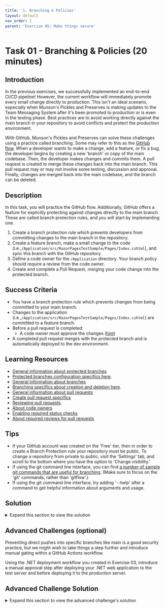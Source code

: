 ```yaml
---
title: '1. Branching & Policies'
layout: default
nav_order: 1
parent: 'Exercise 05: Make things secure'
---
```


# Task 01 - Branching & Policies (20 minutes)

## Introduction

In the previous exercises, we successfully implemented an end-to-end CI/CD pipeline! However, the current workflow will immediately promote every small change directly to production. This isn't an ideal scenario, especially when Munson's Pickles and Preserves is making updates to the Team Messaging System after it's been promoted to production or is even in the testing phase. Best practices are to avoid working directly against the main branch in your repository to avoid conflicts and protect the production environment.

With GitHub, Munson's Pickles and Preserves can solve these challenges using a practice called branching. Some may refer to this as the [GitHub flow](https://guides.github.com/introduction/flow/). When a developer wants to make a change, add a feature, or fix a bug, the developer begins by creating a new 'branch' or copy of the main codebase. Then, the developer makes changes and commits them. A pull request is created to merge these changes back into the main branch. This pull request may or may not involve some testing, discussion and approval. Finally, changes are merged back into the main codebase, and the branch can be deleted.

## Description

In this task, you will practice the GitHub flow. Additionally, GitHub offers a feature for explicitly protecting against changes directly to the main branch. These are called branch protection rules, and you will start by implementing one.

1. Create a branch protection rule which prevents developers from committing changes to the main branch in the repository.
2. Create a feature branch, make a small change to the code (i.e.,`/Application/src/RazorPagesTestSample/Pages/Index.cshtml`), and sync this branch with the GitHub repository.
3. Define a code owner for the `/Application` directory. Your branch policy should require a review from the code owner.
4. Create and complete a Pull Request, merging your code change into the protected branch.

## Success Criteria

- You have a branch protection rule which prevents changes from being committed to your main branch.
- Changes to the application (i.e.,`/Application/src/RazorPagesTestSample/Pages/Index.cshtml`) are committed to a feature branch.
- Before a pull request is completed:
  - A code owner must approve the changes ([hint](https://docs.github.com/en/free-pro-team@latest/github/creating-cloning-and-archiving-repositories/about-code-owners))
- A completed pull request merges with the protected branch and is automatically deployed to the dev environment.

## Learning Resources

- [General information about protected branches](https://docs.github.com/en/github/administering-a-repository/about-protected-branches)
- [Protected branches configuration specifics here](https://docs.github.com/en/github/administering-a-repository/configuring-protected-branches).
- [General information about branches](https://docs.github.com/en/github/collaborating-with-issues-and-pull-requests/about-branches)
- [Branching specifics about creation and deletion here](https://docs.github.com/en/github/collaborating-with-issues-and-pull-requests/creating-and-deleting-branches-within-your-repository).
- [General information about pull requests](https://docs.github.com/en/github/collaborating-with-issues-and-pull-requests/about-pull-requests)
- [Create pull request specifics](https://docs.github.com/en/github/collaborating-with-issues-and-pull-requests/creating-a-pull-request)
- [Reviewing pull requests](https://docs.github.com/en/github/collaborating-with-issues-and-pull-requests/reviewing-changes-in-pull-requests).
- [About code owners](https://docs.github.com/en/free-pro-team@latest/github/creating-cloning-and-archiving-repositories/about-code-owners)
- [Enabling required status checks](https://docs.github.com/en/free-pro-team@latest/github/administering-a-repository/enabling-required-status-checks)
- [About required reviews for pull requests](https://docs.github.com/en/free-pro-team@latest/github/administering-a-repository/about-required-reviews-for-pull-requests)

## Tips

- If your GitHub account was created on the 'Free' tier, then in order to create a Branch Protection rule your repository must be public. To change a repository from private to public, visit the 'Settings' tab, and scroll to the bottom where you have the option to 'Change visibility.'
- If using the git command line interface, you can find [a number of sample git commands that are useful for branching](https://gist.github.com/JamesMGreene/cdd0ac49f90c987e45ac). (Make sure to focus on the 'git' commands, rather than 'gitflow'.)
- If using the git command line interface, try adding '--help' after a command to get helpful information about arguments and usage.

## Solution

<details markdown="block">
<summary>Expand this section to view the solution</summary>

1. Go to **Settings**, **Branches**, and select **Add branch protection rule**

   ![Setup a security policy](../../Media/AddBranchProtectionRule.png)

2. For the "Branch name pattern" use `main`. If you wanted this to apply to a certain name format you could also use a regex pattern.
3. Ensure that **Require a pull request before merging** is checked
    - Keep **Require approvals** checked and set the number of approvals to 1
    - Select **Require review from Code Owners**

    ![Configure the branch protection rule](../../Media/BranchProtectionRule.png)

4. Add the `CODEOWNERS` file to specify the code owners for the repo and applications.

    ![Add the code owners file](../../Media/CodeOwnersFile.png)

5. Testing the branch protection rules is hard if it is your personal repo and you are the Owner, as Owners can bypass branch protection rules. One way to verify the rule is properly in place it to edit the file in your browser and then commit the change and select the main branch. If the rule is in place, you'll get a warning about bypassing the rules and committing the change.

    ![Committing Directly to main](../../Media/CommitToMain.png)

6. If you choose **Create a new branch**, the warning will be removed and you can propose the change.

    ![Creating a new branch](../../Media/NewBranch.png)

7. Once you've proposed the change in a new branch, you can create a pull request to merge the branch into main. If this is a repository you own, a review is not mandatory because you are able to approve your own commit. To test this, set the approver to the GitHub account of another learner on your team so you test this out.

    ![Create the pull request](../../Media/CreatePullRequest.png)

    The screenshot below shows what happens if you are your own approver. You'll see there is nothing in the **Reviewers** section.

    ![Create the pull request](../../Media/CreatePullRequest2.png)

    This screen demonstrate what happens when you set the code owner to another GitHub account: that person will automatically show up in the **Reviewers** section. There are three indicators next to the user:
     - Crescent Moon: *username* will be requested when the pull request is marked ready for review
     - Shield: *username* is a code owner
     - Dot: Awaiting requested review from *username*

    ![Pull Request Reviewer](../../Media/CreatePullRequestReview.png)

8. When you try to create the pull request, you will see an error indicating that a code owner review is required. As an administrator of the repository, you can bypass the owner review branch protection, but this is a permission only granted to the administrators.

    ![Pull request pending the code owner review](../../Media/PullRequestPendingReview.png)

9. Once the pull request has been merged and closed, you can delete the branch.

    ![Delete the merged branch](../../Media/DeleteMergedBranch.png)

</details>

## Advanced Challenges (optional)

Preventing direct pushes into specific branches like main is a good security practice, but we might wish to take things a step further and introduce manual gating within a GitHub Actions workflow.

Using the .NET deployment workflow you created in Exercise 03, introduce a manual approval step after deploying your .NET web application to the test server and before deploying it to the production server.

## Advanced Challenge Solution

<details markdown="block">
<summary>Expand this section to view the advanced challenge's solution</summary>

In order to require manual approval of a GitHub Actions workflow job, perform the following steps:

1. Navigate to the **Settings** menu. In the **Code and automation** menu, select **Environments**. If you do not already see an environment named "prod," select **New environment** to create a new environment.

    ![Add a new environment](../../Media/0501_NewEnvironment.png)

2. If you need to create a new environment, name it "prod" and select **Configure environment**. If you already have a "prod" environment, select the link.

    ![Configure environment](../../Media/0501_ConfigureEnvironment.png)

3. Select the **Required reviewers** box and add one or more learners as required reviewers. You may also add team names to the required reviewers list. Then select **Save protection rules** to apply this change.

    ![Save protection rules](../../Media/0501_SaveProtectionRules.png)

4. Open your .NET deployment YAML file and make sure that you have specified the environment named "prod" in the GitHub Actions workflow job that deploys to production. For example, here is the relevant section from [dotnet-deploy-3.yml](https://github.com/microsoft/TechExcel-Implementing-DevOps-practices-to-accelerate-developer-productivity/blob/main/Solution/Exercise-03/Task-4/dotnet-deploy-3.yml) with the environment included.

    ```yaml
    deploy-to-prod:
  
    runs-on: ubuntu-latest
    needs: deploy-to-test
    environment:
      name: prod
      url: https://{your_prefix}-prod.azurewebsites.net/
    
    steps:
    - uses: actions/checkout@v3
    
    - name: 'Login via Azure CLI'
      uses: azure/login@v1
      with:
        creds: ${{ secrets.AZURE_CREDENTIALS }}

    - uses: azure/webapps-deploy@v2
      with:
        app-name: '{your_prefix}-prod'
        images: {your_registry_name}.azurecr.io/techboost/dotnetcoreapp:${{github.run_number}}
    ```

5. Kick off the GitHub Action workflow. Once it reaches the step whose environment is "prod," the status icon will change to a clock. Select the title of that action to drill into this instance.

    ![An example of a GitHub Action pending approval](../../Media/0501_ActionPendingApproval.png)

6. For any jobs awaiting approval, you will see the same clock icon. Select the job itself to continue.

    ![Take approval action on a waiting job](../../Media/0501_JobAwaitingApproval.png)

    {: .note }
    > If you are an administrator, you may select the **Start all waiting jobs** button to circumvent the approval process.

7. The job will indicate that it is awaiting approval. Select the **Review pending deployments** link to continue.

    ![Review pending deployments](../../Media/0501_ReviewPendingDeployments.png)

8. For each environment requiring review, you may select that environment's checkbox and leave a comment. Then, select **Approve and deploy** to unblock the workflow.

    ![Approve a pending deployment](../../Media/0501_ApprovePendingDeployment.png)

Alternatively, you could use the third-party [Manual Workflow Approval GitHub Action](https://github.com/marketplace/actions/manual-workflow-approval) implement approval.

</details>
